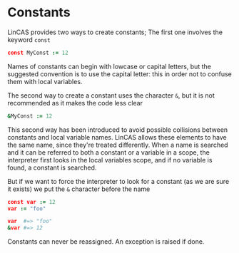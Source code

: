 # Constants

LinCAS provides two ways to create constants; The first one involves the keyword `const`

```CoffeeScript
const MyConst := 12
```

Names of constants can begin with lowcase or capital letters, but the suggested convention is to use the capital letter: 
this in order not to confuse them with local variables.

The second way to create a constant uses the character `&`, but it is not recommended as it makes the code less clear

```CoffeeScript
&MyConst := 12
```

This second way has been introduced to avoid possible collisions between constants and local variable names.
LinCAS allows these elements to have the same name, since they're treated differently. When a name is searched and it can be referred to both 
a constant or a variable in a scope, the interpreter first looks in the local variables scope, and if no variable is found, a constant is searched.

But if we want to force the interpreter to look for a constant (as we are sure it exists) we put the `&` character before the name

```CoffeeScript
const var := 12
var := "foo"

var  #=> "foo"
&var #=> 12
``` 


Constants can never be reassigned. An exception is raised if done.
